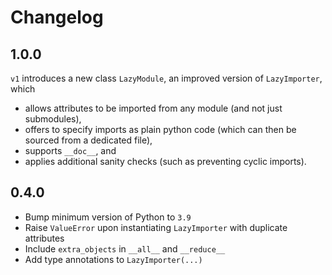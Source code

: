 # Changelog

## 1.0.0

`v1` introduces a new class `LazyModule`, an improved version of `LazyImporter`, which

- allows attributes to be imported from any module (and not just submodules),
- offers to specify imports as plain python code (which can then be sourced from a dedicated file),
- supports `__doc__`, and
- applies additional sanity checks (such as preventing cyclic imports).

## 0.4.0

- Bump minimum version of Python to `3.9`
- Raise `ValueError` upon instantiating `LazyImporter` with duplicate attributes
- Include `extra_objects` in `__all__` and `__reduce__`
- Add type annotations to `LazyImporter(...)`
